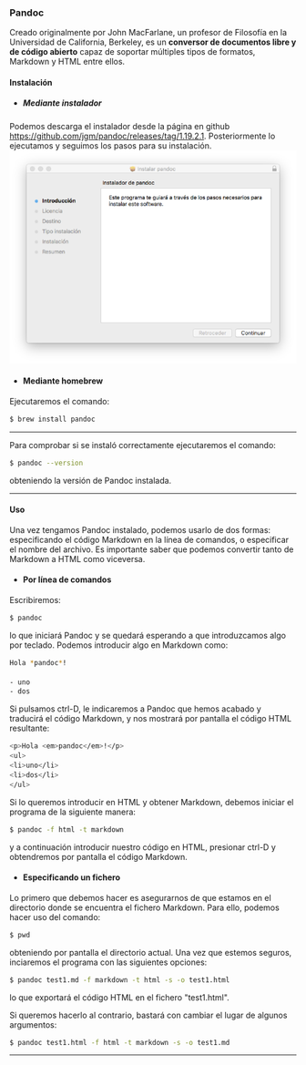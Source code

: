 ### Pandoc
Creado originalmente por John MacFarlane, un profesor de Filosofía en la Universidad de California, Berkeley, es un **conversor de documentos libre y de código abierto** capaz de soportar múltiples tipos de formatos, Markdown y HTML entre ellos.

#### Instalación
* ##### Mediante instalador
Podemos descarga el instalador desde la página en github https://github.com/jgm/pandoc/releases/tag/1.19.2.1. Posteriormente lo ejecutamos y seguimos los pasos para su instalación.
    ![Instalacion Pandoc](img/pandoc_install.png)

* #### Mediante homebrew
Ejecutaremos el comando:
```bash
$ brew install pandoc
```

___
Para comprobar si se instaló correctamente ejecutaremos el comando:
```bash
$ pandoc --version
```
obteniendo la versión de Pandoc instalada.

___
#### Uso
Una vez tengamos Pandoc instalado, podemos usarlo de dos formas: especificando el código Markdown en la línea de comandos, o especificar el nombre del archivo. Es importante saber que podemos convertir tanto de Markdown a HTML como viceversa.

* #### Por línea de comandos

Escribiremos:
```bash
$ pandoc
```
lo que iniciará Pandoc y se quedará esperando a que introduzcamos algo por teclado. Podemos introducir algo en Markdown como:
```bash
Hola *pandoc*!

- uno
- dos
```
Si pulsamos ctrl-D, le indicaremos a Pandoc que hemos acabado y traducirá el código Markdown, y nos mostrará por pantalla el código HTML resultante:
```bash
<p>Hola <em>pandoc</em>!</p>
<ul>
<li>uno</li>
<li>dos</li>
</ul>
```

Si lo queremos introducir en HTML y obtener Markdown, debemos iniciar el programa de la siguiente manera:
```bash
$ pandoc -f html -t markdown
```
y a continuación introducir nuestro código en HTML, presionar ctrl-D y obtendremos por pantalla el código Markdown.

* #### Especificando un fichero

Lo primero que debemos hacer es asegurarnos de que estamos en el directorio donde se encuentra el fichero Markdown. Para ello, podemos hacer uso del comando:
```bash
$ pwd
```
obteniendo por pantalla el directorio actual. Una vez que estemos seguros, inciaremos el programa con las siguientes opciones:
```bash
$ pandoc test1.md -f markdown -t html -s -o test1.html
```
lo que exportará el código HTML en el fichero "test1.html".

Si queremos hacerlo al contrario, bastará con cambiar el lugar de algunos argumentos:
```bash
$ pandoc test1.html -f html -t markdown -s -o test1.md
```
___


























